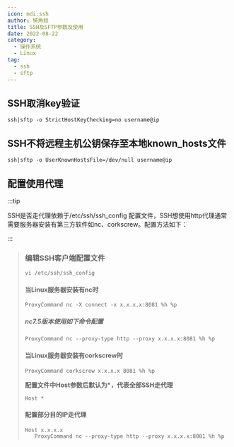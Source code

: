 ```yaml
---
icon: mdi:ssh
author: 犄角蛙
title: SSH及SFTP参数及使用
date: 2022-08-22
category:
  - 操作系统
  - Linux
tag:
  - ssh
  - sftp
---
```


## SSH取消key验证

```shell
ssh|sftp -o StrictHostKeyChecking=no username@ip
```

## SSH不将远程主机公钥保存至本地known_hosts文件

```shell
ssh|sftp -o UserKnownHostsFile=/dev/null username@ip
```

## 配置使用代理

:::tip

SSH是否走代理依赖于/etc/ssh/ssh_config 配置文件，SSH想使用http代理通常需要服务器安装有第三方软件如nc、corkscrew。配置方法如下：

:::

> ### 编辑SSH客户端配置文件
>  
> ```shell
> vi /etc/ssh/ssh_config 
> ```
>
> #### 当Linux服务器安装有nc时
>    ```shell
>    ProxyCommand nc -X connect -x x.x.x.x:8081 %h %p
>    ```
> ##### nc7.5版本使用如下命令配置
> 	```shell
> 	ProxyCommand nc --proxy-type http --proxy x.x.x.x:8081 %h %p
> 	```
> #### 当Linux服务器安装有corkscrew时
>    ```shell
>    ProxyCommand corkscrew x.x.x.x 8081 %h %p
>    ```
>
> **配置文件中Host参数后默认为\*，代表全部SSH走代理**
>    ```shell
>    Host *
>    ```
> 
>#### 配置部分目的IP走代理
>
>```shell
>Host x.x.x.x
>    ProxyCommand nc --proxy-type http --proxy x.x.x.x:8081 %h %p
>```
